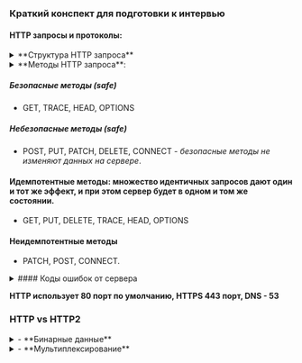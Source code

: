 ### Краткий конспект для подготовки к интервью

#### HTTP запросы и протоколы:

<details>
<summary>**Структура HTTP запроса**</summary>

1. Стартовая строка с адресом для запроса, и тип сообщения. Указывается метод, который определяет действия при получении этого сообщения.

2. Заголовки (Headers), в которых прописаны определённые параметры сообщения. Например, может быть напрямую задан язык.

3. Тело запроса (Request Body), текст сообщения — данные, которые передаются. Например, файлы, отправляемые на сервер.

_У HTTP есть расширение — протокол HTTPS. Буква S в аббревиатуре означает Secure._

</details>

<details>
<summary>**Методы HTTP запроса**:</summary>

1. _GET_ - для запроса данных с сервера (не содержит тела запроса, но на сервере можно настроить и с телом - но это не валидно с точки зрения REST). Не изменяет данные на сервере, сохраняется историей браузера. **Ограничен 2048 символами** - включая квери параметры. _Кешируется, можно сохранять в закладки, не безопасен для пересылки данных_
   _Неидемпотентный метод_. По умолчанию используется при клике на сабмит формы.

2. _POST_ - отправка данных, создание или обновление ресурса. Данные передаются через тело запроса. Обязателен ответ от сервера - или с сохраненной записью или с ИД или новой ссылкой и т.д. _Неидемпотенттный_ **при отправке множества запросов с одними и теми же данными создаст разный эффект**, т.е. - будут другие ИД у записей в БД или создастся дубликаты и т.д. _Не кешируется, не сохраняется браузером, нет ограничений по длине тела запроса_

3. _PUT_ - создание или обновление ресурса. Отличие от POST - не требует ответа от сервера - полностью перезаписывает данные. _Идемпотентный_ - т.е. **при отправке множества идентичных запросов жедает такой же эффект - как и при отпраке одного**.

4. _PATCH_ - обновление ресурса. Отличие от PUT - **можно обновлять частично**, в зависимости от отправляемых данных. _Идемпотентный_ - задуман _как идемпотентный_, но фактическая реализация может отличаться. На практике _рекомендуется реализовывать запросы PATCH идемпотентным образом_, чтобы обеспечить согласованное поведение на сервере и в БД.

5. _DELETE_ - eудаление ресурса или данных. Тело запроса отсутствует, нужен только идентификатор ресурса.

6. _HEAD_ - идентичен GET запросу, но бех ответа со стороны сервера. Так называемый _Preflight_ запрос - т.е. используется для предзапроса, передавая информацию о предстоящем запросе. Просто возвращает метаданные о ресурсе на сервере. Возвращает все заголовки, связанные с ресурсом по заданному URL, но фактически не возвращает ресурс.
   В основном используется для проверки:

- размера ресурса на сервере;
- существует ли ресурс на сервере;
- дата последнего изменения ресурса;
- срок действия кэшированного ресурса на сервере.

7. _OPTIONS_ - метод HTTP OPTIONS возвращает список поддерживаемых и разрешенных методов, параметры и требования для конкретных ресурсов и возможностей сервера, не предпринимая никаких действий с ресурсом и не запрашивая его. В ответе в хедере Allow могут указываться разрешенные методы HTTP, в заголовках для CORS также разрешенные CORS. По соображениям безопасности, когда отправляем данные на другой домен (междоменные запросы), браузеры обычно отправляют «Preflight» запрос HTTP OPTIONS на сервер перед отправкой туда данных. Не содержит тело запроса, может иметь ответ от сервера. _Безопасный, идемпотентный_

8. _TRACE_ - используется _для диагностики, отладки и устранения неполадок_. Он просто возвращает диагностическую трассировку, в которой регистрируются данные цикла запрос-ответ.Содержимое трассировки часто представляет собой просто ответное эхо от сервера различных заголовков запросов, отправленных клиентом.

9. _CONNECT_ - запускает двустороннюю связь с запрошенным ресурсом . Его можно использовать для открытия туннеля для доступа к сайтам, использующим TLS(HTTPS). Клиент запрашивает прокси-сервер HTTP туннелировать TCP- соединение до желаемого пункта назначения. Затем прокси-сервер устанавливает соединение от имени клиента. После установления соединения прокси-сервер продолжает ретранслировать поток TCP клиенту и обратно. Пошаговый метод, не имеет тела запроса, без ответа, не кешируется, небезопасный, неидемпотентный. Иногда требует специфичных заголовков Proxy-Authorization.

A HEAD request is useful for checking what a GET request will return before actually making a GET request - a HEAD request can read the Content-Length header to check the size of the file, without actually downloading the file

</details>

##### Безопасные методы (safe)

- GET, TRACE, HEAD, OPTIONS

##### Небезопасные методы (safe)

- POST, PUT, PATCH, DELETE, CONNECT - _безопасные методы не изменяют данных на сервере_.

#### Идемпотентные методы: множество идентичных запросов дают один и тот же эффект, и при этом сервер будет в одном и том же состоянии.

- GET, PUT, DELETE, TRACE, HEAD, OPTIONS

#### Неидемпотентные методы

- PATCH, POST, CONNECT.

<details>
<summary>#### Коды ошибок от сервера</summary>

- 1xx. Информационные 100 - 199

- 2xx. Успешные 200 - 299

- 3xx. Перенаправления 300 - 399

- 4xx. Клиентские ошибки 400 - 499

- 5xx. Серверные ошибки 500 - 599

</details>

**HTTP использует 80 порт по умолчанию, HTTPS 443 порт, DNS - 53**

### HTTP vs HTTP2

<details>
<summary>- **Бинарные данные**</summary>

В HTTP данные передаются серверу в формате текста - не производительный вариант.

HTTP/2 использует бинарный формат (машинный код). Данные меньше размером, скорость передачи и парсинга выше. Браузеры с поддержкой HTTP/2 кодируют запросы в бинарный формат перед отправкой, а сервер обрабатывает запрос и декодирует.

</details>
<details>
<summary>- **Мультиплексирование**</summary>
<details>
Схема работы упрощенно сайта: GET-запрос → возвращает HTML-страницу → подключает доп ресурсы: js, css, картинки, шрифты --> сайт становится интерактивным для пользователя.

В HTTP/1.0 для загрузки каждого ресурса устанавливалось новое TCP/IP соединение. HTTP/1.1 принёс keep-alive, позволил загружать множество ресурсов в рамках одного соединения. Это значительно увеличило производительность протокола. Загрузка ресурса была последовательной (waterfall): нельзя получить следующий ресурс, пока не получен предыдущий. Т.е. зависший запрос блокирует отправку всех остальных.

В HTTP/2 вся информация бьётся на бинарные кусочки — фреймы. Они собираются в потоки - streams, для каждого запрашиваемого ресурса создаётся отдельный stream. Данные передаюся вперемешку в одном TCP/IP соединении. Принимающая сторона самостоятельно соберёт все фреймы из одного потока и обработает их. Клиент теперь может прервать получение одного потока, не закрывая соединение.

</details>
<details>
<summary>- **Сжатие заголовков через HPACK**</summary>

Раньше сжатие тела и заголовков происходило на уровне TLS. Это более низкий уровень по отношению к HTTP (микс транспортного уровня и уровня приложения). Он не знает, какой тип данных сжимает, и жмёт все через gzip.

Алгоритм сжатия был подвержен атакам типа CRIME3 и в результате злоумышленники получали авторизационные куки из сжатых заголовков. Поэтому многие сети блокировали сжатие заголовков, чтобы защитить пользователей от атак.

HTTP/2 представили новый алгоритм сжатия заголовков HPACK4. Он не использует DEFLATE и заточен под эффективную защиту от CRIME-атак. С ним новая версия HTTP стала производительнее и безопаснее.

</details>
<details>
<summary>- **Приоритизация потоков**</summary>

Управление порядком обработки и передачи потоков данных на одном соединении. Улучшает производительность, управление ресурсами эффективнее, гибкий контроль рендеринг страницы.

При отправке параллельных запросов на сервер клиент может расставить приоритеты ответов. Присваивается каждому потоку вес от 1 до 256. Чем выше вес, тем выше приоритет. Потоки могут быть связаны с ресурсами на сервере: изображениями, CSS-файлами, HTML-страницами и др.

Сервер обрабатывает данные с более высоким приоритетом, даже если это не первый поток, который был отправлен. Клиент может указывать также зависимости между потоками. Тогда сервер создаёт дерево зависимостей, которое определяет порядок получения данных.

</details>

- **Server push**

Функция, кот. позволяет серверу начать передачу ресурсов на клиент ещё до запроса.

<details>
<summary>**Как это работает:**</summary>

Клиент отправляет запрос --> GET /index.html. --> cервер определяет, что будет нужно для полной загрузки страницы. Например, CSS, JS и изображения --> сервер создаёт множество потоков данных и начинает отправлять эти ресурсы через Server Push на клиент, даже если он ещё не запросил их --> Клиент получает ресурсы и может начать их загрузку, даже если они не запрошены явно.

Server Push использует механизмы мультиплексирования и приоритизации потоков.
Но Server Push _эффективен, только если сервер точно знает, какие ресурсы нужны для загрузки страницы_. Иначе случится ненужная передача ресурсов и ухудшение производительности.

</details>
### HTTPv.3 - ключевые особенности

HTTP2 использует TCP (или TLS - for secure), HTTP3 - транспортный протокол под названием QUIC - отличается от TCP по ключевым пунктам, поэтому использовать поверх него HTTP/2 очень сложно.
Поэтому HTTP/3 — изменение HTTP/2 для адаптации к новому протоколу QUIC.
**_Расшифровка_ Quick UDP Internet Connections**

1. **TCP**
   1.1 _TCP требует рукопожатие для установки нового соеинения (handshake), для проверки, что клиент и сервер существуют и готовы обмениваться данными. Если клиент и сервер находятся далеко, время кругового пути - затраченное на отправку синрала и получения отчета о его доставке (round-trip time, RTT) может составить более 100 мс, что приводит к ощутимым задержкам._
   1.2 _TCP_ передает все, как один «файл», даже для нескольких файлов одновременно (например, загружаем страницу с несколькими ресурсами). Т.е. это задержки при передаче в случае сбоя в очереди (head-of-line (HoL) blocking).

**по факту поэтому HTTP/3 могли назвать _HTTP/2-over-QUIC_**

2. **QUIC** _находится поверх UDP протокола транспортного уровня_
   2.1 это универсальный транспортный протокол. QUIC работает поверх ещё одного протокола — UDP (_отличие от TCP в параллельной загрузке данных и из неблокировании, даже если они потерялись, удобно для видео хостингов - не важно с какого места начать передачу и т.д._). QUIC может быть и отдельным протоколом, но тогда, как и для обновления _TCP_: нудно обновить все устройства в интернете для работы с QUIC. Поэтому его разместили поверх UDP.
   2.2 использует подтверждение полученных пакетов и повторные передачи, чтобы добрать то, что потерялось - т.е. _блокирует не всю передачу данных - а только тот поток, где потерялись - потом их дошлет_.
   2.3 QUIC глубоко интегрирован с TLS - т.е. работает только с TLS, поддерживает несколько независимых потоков байтов, использует идентификаторы соединений, использует фреймы.
   **Т.е. HTTP3 по умолчанию зашифрован**
   2.4 Поддерживает миграцию соединений - т.е. соединения могут дольше оставаться активными. QUIC вводит новую концепцию — **идентификатор соединения CID**. Каждому соединению между двумя конечными точками помимо четырёх параметров (ранее в _TCP_ это были _IP-адрес клиента_ + _порт клиента_ + -IP-адрес сервера* + *порт сервера\*) присваивается уникальный номер. Поскольку **CID** определяется на транспортном уровне в самом QUIC.
   Ранее при перемещении между сетями - в TCP - перезапускалось соединение при перемещении сервера или клиента (изменении одного из 4-х указанных параметров). QUIC меняет CID при каждом переходе в новую сеть - для избежания хакерских атак. Но клиент и сервер "знают" общий список рандомно генерируемых CID, которые связаны с одним и тем же соединением - поэтому соединение не переустанавливается (сервер и клиент сверяют доступные CID).
   2.5 Гибкость и простота развития QUIC - занимает переход на него и развитие меньше времени.

3. - **Сжатие заголовков через QPACK**

4. Более быстрое установление соединения - _из-за сокращенного механизма рукопожатий_ теперь шифрование части ключа уже происходит на сервере и клиенте. За счет этого проходит сразу обмен данными, т.е. нулевое время прохождения туда и обратно (0-RTT).
5. Контроль и восстановление перегрузок

6. HTTP/3 имеет более высокую пропускную способность - из-за мультиплексирования запросов по одному соединению.

### Способы отмены запроса

##### Abort Controller - для fetch больше всего делается

- для таких целей существует специальный встроенный объект: AbortController, для отмены не только fetch, но и других асинхронных задач:

1. - создаем объект

```javascript
const controller = new AbortController();
```

Экземпляр имеет единственный метод abort() и единственное свойство signal.
_При вызове abort():_ генерируется событие с именем abort на объекте controller.signal
_свойство controller.signal.aborted становится равным true_ 2. Чтобы узнать о вызове abort(), ставим обработчики на controller.signal, чтобы отслеживать его.

```javascript
const controller = new AbortController();
const signal = controller.signal;

signal.addEventListener('abort', callback);
```

3. Вызываем метод _abort()_ - где необходимо

```javascript
const controller = new AbortController();
const signal = controller.signal;

signal.addEventListener('abort', callback);

controller.abort(); //здесь выполнится callback
```

4. Для fetch-запроса из браузерного API есть доп. опция signal? рядом с хедером и т.д.

```javascript
const controller = new AbortController();
fetch(url, {
  signal: controller.signal,
});
```

5. Вызываем событие и fetch отменится - и промис завершится с ошибкой - которую надо отловить

```javascript
controller.abort();
```

**AbortController** масштабируемый - т.е. может отменить несколько фетч запросов сразу

```javascript
const urls = ['url/1','url/2'...];

const controller = new AbortController();

const fetchList = urls.map(url => fetch(url, {
  signal: controller.signal
}));

const results = await Promise.all(fetchJobs);

// вызов controller.abort() прервёт все вызовы fetch сразу и завершит ошибкой
// обработка ошибки от вызова abort()
catch(err) {
  if (err.name == 'AbortError') {
    errorCallback();
  } else {
    throw err;
  }
}
```

**соответственно, если надо управлять гибко отменой - надо создать несколько объектов abortController**

##### `abort()` в объекте запроса - для старого XMLHttpRequest.

##### Промисы и async/await:

При использовании промисов или async/await, можно использовать Promise.race, чтобы создать гонку между промисом запроса и промисом отмены. Как только промис отмены выполнится первым, вы сможете обработать отмену запроса.

```javascript

```

##### Использование Axios (или других HTTP клиентов):

- Некоторые HTTP клиенты, такие как Axios, предоставляют встроенные методы для отмены запросов.

```javascript
import axios from 'axios';

const cancelTokenController = axios.CancelToken.source();

axios
  .get('https://api.example.com/data', { cancelToken: cancelTokenController.token })
  .then((response) => {
    console.log(response.data);
  })
  .catch((error) => {
    if (axios.isCancel(error)) {
      console.log('Request cancelled:', error.message);
    } else {
      console.log('Error:', error.message);
    }
  });

cancelTokenController.cancel('Request cancelled manually'); //cancel event
```

### Объекты в JS

<details>
<summary>Методы объектов</summary>

- **Создание объектов**

```javascript
const obj = {}; // литеральная запись - прямое создание
const obj2 = new Obj(); // с помощью конструктора
/*
Несмотря на то, что obj и obj2 неизменные, свойства объекта можно менять, т.к. объект хранится по ссылке. Изменение внутреннего состояния не изменяет ссылку.
Но нельзя перезаписать объект obj2='other type' //TypeError: Assignment to constant variable
*/
function FuncConstructor(prop1, prop2) {
  //функция-конструктор
  this.key1 = prop1;
  this.key2 = prop2;
}
/* is the same as implicitly {
	const this={};
	{body function}
	return this;
}*/
// обязательно вызывать только с new - если вызвать без new - просто вернет undefined;
class ObjCreator {
  constructor(prop1, prop2) {
    this.key1 = prop1;
    this.key2 = prop2;
  }
  //come methods
  sayHi() {
    return `Hi user ${this.key1}`;
  }
}
//современный синтаксис - класс вместо функции конструктора
// в данном случае вернет при вызове без new - TypeError - нельзя вызывать класс без new!!!

//Использование метода Object.create
const newObj = Object.create(prototype, props); //мы можем передать прототип - т.е. тот объект, от которого наследуемся - и таким образом мы получим доступ к его свойствам
//props - это обязательно объект с ключами и значениями

const newObj = Object.create({}, { user: 'user' }); //к пустому объекту добавим св-во user

//можно добавлять дескрипторы свойств
const newObj = Object.create({}, { name: { value: 'user', enumarable: false, writable: true, configurable: false } });
//или включать геттеры и сеттеры
const newObj = Object.create(
  {},
  {
    name: {
      value: '',
      enumarable: false,
      writable: true,
      configurable: false,
      get: function () {},
      set: function () {},
    },
  }
);

//через Object.defineProperty(); || Object.defineProperties();
const obj1=Object.defineProperty({}, 'user', {get:, set:, descriptors: writanle,enumarable,configurable});
```

- удаление свойств: - удаляет свойство объекта - при образении к такому св-ву вернется undefined - как и у любошо несуществующего св-ва

- более структурно см. (Дескрипторы на learnJS)[https://learn.javascript.ru/descriptors-getters-setters]

```javascript
delete object.someProperty;
delete object['property'];
```

- новый синтаксис объявления свойств (_касаемо методов_):

```javascript
const obj = {
  name: 'defaultName',
  sayHi: function () {
    console.log('hi');
  },
}; // old
const objNew = {
  name: 'defaultName',
  sayHi() {
    console.log('hi');
  },
}; //new
//when we have variables
const name = 'name';
const lastName = 'lastName';
const objShort = {
  name,
  lastName,
};
//the same as {name: name, lastName:lastName};
```

- обращение к св-ву объекта через `. obj.prop` или через квадратные скобки - удобно для переменных или составных свойств (типа класса в ДОМ узлах) `obj[property] или obj['complete__className-prop']`

- _ограничения_ - ключи - только строки или символы, значения - любой тип данных;

</details>

<details>
<summary>Копирование объектов в JS</summary>

1. `Object.assign(target, source1,...,sourceN)`;
   где target - целевой объект - source - объект(ы) из которого копируются свойства.
   - копирует _только перечисляемые и собственные свойства_ _из исходного_ объекта _в целевой_ объект. Он использует [[Get]]-источник и [[Set]]-цель, поэтому будет вызывать геттеры и сеттеры . В итоге метод _просто присваивает_ свойства, а _не копирует или определяет новые_.
     Для копирования определений свойств (включая их перечисляемость) в прототипы надо использовать `Object.getOwnPropertyDescriptor()` - **возвращает объект со всеми флагами и дескрипторами указанного свойства объекта** - в и `Object.defineProperty()` - для переопределнеия свойства с его конфигурацией.
     **осуществляет только поверхностное копирование**
2. _spread_ - оператор
   `const obj={...source}` - _только поверхностное копирование_

3. сторонние библиотеки - (`cloneDeep from lodash`) - полное копирование объекта

4. `JSON.parse(JSON.stringify(obj))` - _полное копирование_ - но некорректно копирует методы, массивы
   Не обрабатывает _несериализуемых данные_: примитив undefined, функция, symbol - при вызове JSON.stringify получаем undefined.

- если такие параметры будут в массиве, то такие значения будут превращены в null;
- если в объекте: такие значения будут опущены, а symbol если он является ключом объекта будет проигнорирован.
</details>

5. Собственная функция копирования с рекурсивным обходом всех ключей

#### Функция structuredClone()

<details>
<summary>Глубокое копирование объектов в JS</summary>

`structuredClone` является встроенным методом, который позволяет создавать глубокую копию объекта или сложной структуры данных - т.е. объекта window или global nodeJS. Предоставляется `Web API` в современных браузерах. Рекурсивно клонирует свойства и вложенные объекты.

**Пример**

```javascript
const originalObject = {
  name: 'John',
  age: 30,
  addresses: [{ street: '123 Main St', city: 'New York' }],
};

const clonedObject = window.structuredClone(originalObject) || structuredClone(originalObject);
```

**Ограничения**

- Функции и методы не клонируются;

- некоторые свойства, как символы или свойства с круговыми ссылками, не могут быть сериализованы и исключаются во время процесса клонирования. Полученная копия не будет содержать эти свойства.

- Узлы DOM и сложные встроенные объекты: File или Blob.

Для большей инфорации см. (Доку от MDN)[https://developer.mozilla.org/en-US/docs/Web/API/structuredClone]

</details>

### Функции и контекст выполнения

Сущуствует три вида контекста выполнения:

- Глобальный контекст - существует всегда - неможет быть больше одного такого контекста;
- Контекст выполнения функции - создается в момент вызова какой-то функции - для каждой функции свой контекст выполнения;
- Котекст выполнения функции _eval_ - деприкейтел в JS - из-за уязвимости.

**JS хранит и отслеживает контексты в стеке вызовов - _call stack_** - LIFO - структура (последний пришел, первый вышел) - после выполнения функции ее контекст удаляется - и переходим к контексту, находящемуся под ней.

_Создание контекста выполнения_

- Определяется this и осуществляется привязка this (this binding);
- Создаётся компонент LexicalEnvironment;
- Создаётся компонент VariableEnvironment;
  Условно 'под капотом'

```javascript
ExecutionContext={
	ThisBinding=<this value>,
	LexicalEnvironment={...},
	VariableEnvironment={...},
}
```

**Способы привязки контекста**

1. привязка через new

```javascript
function Foo(a){
	this.a=a;
}

var foo=new Foo(4);
foo.a=? //4
```

2. явная привязка (call, apply, bind)

```javascript
function foo(a){
	console.log(this.a);
}
const obj2={a:6};


foo.call(obj2, a)=? //6 - obj2 - указываем, какой контекст привязывать для foo, след.аргумент - переменная
//call, apply - сразу же вызывают функцию с указанными аргументами, bind - только привязывает контекст и устанавливает аргументы для функции, но не вызывает ее
```

3. неявная привязка

```javascript
function foo(a){
	console.log(this.a);
}
const obj2={a:2, foo: foo};


obj2.foo()=? //2  - в данном случае контекст - это объект до точки.
```

4. неявная привязка

```javascript
function foo(a){
	console.log(this.a);
}
var a=2;


foo()=? //2  - в данном случае контекст - зависит от окружения функции - и берется из вне - т.е., для глобальной функции - это window - браузер, global - node, 'use srtict' - undefined.
```

**Приоритет привязок - именно такой, как и указано в номерах привязок - и перебить их нельзя - т.е. привязка работает _только один раз_**

- иными словами **Один раз привязанный контекст не может быть “перепривязан” снова.**

- _call_ vs _apply_ - различие только в том, что apply принимает аргументы в виде массива, call - через запятую в виде последоваьельности `call(ctx, arg1,arg2,...,argN)` `apply(ctx, [arg1,arg2,...,argN])`

<details>
<summary>Коньекст вызова стрелочной функции</summary>

- Особенности стрелочной функции

1. синтаксис - более сокращенный

```javascript
const foo = (arg) => {
  //body
  return smth;
};
// сокращенно если нет тела функции
const foo = (arg1, arg2) => smth;
// если только один аргумент, то еще проще (скобки опускаются)
// const foo = arg2 => smth; - но рекомендуется все равно оборачивать - для большей читаемости кода
```

2. нет своего контекста this - т.е. контекст берется из контекста родителя в момент определения функции
3. нет псевдомассива arguments
4. не может быть конструктором (нельзя вызвать с new, нет метода super)

**Стрелочные функции всегда используют this окружающего контекста!**

</details>

#### Структуры данных в JS

1. Массивы

_Массивы в JS являются “неправильными”_ - это спископодобные объекты, чьи прототипы содержат методы для операций обхода и изменения массива.

- совмещают в себе функции сразу нескольких структур данных - не так как в других языках программирования.
**упорядоченные списки** - каждый элемент имеет свой индекс и доступ к нему по индексу
**объекты** - массивы имеют свои свойства, как и у объекта - типа length, можно задавать массиву свои свойства
<details>
<summary>Контекст вызова стрелочной функции</summary>

```javascript
const arr = ['a', 'b', 'c'];
arr.prop1 = 'value1'; // валидно 0 но свойство не доступно в цикле for .. of .. - только для fot .. in..

for (const key in arr) {
  console.log(key);
  console.log(arr[key]);
}

for (const digit of arr) {
  console.log(digit);
}
```

**Динамические массивы:** В JS массивы могут изменять размер во время выполнения программы, добавляя новые элементы или удаляя существующие. _Ни размер JS-массива, ни типы его элементов_ **не являются фиксированными**. Размер массива может увеличиваться и уменьшаться в любое время, то нет гарантии, что массив окажется _плотным (т.е. заполненным полностью - **в отличие от разряженного**)_.

В других языках программирования длина массива должна быть неизменной. Для того, чтобы добавить элемент в массив, нужно создать новый массив длиннее старого на 1 элемент, затем скопировать в него все значения старого массива и в качестве последнего элемента указать новое значение.
**Ассоциативные массивы:** В JS массивы могут быть _ассоциативными_, где в качестве индексов могут использоваться не только числа, но и строки или символы. Это позволяет создавать массивы, в которых каждому элементу присваивается уникальный ключ.
`const arr=[['key1','value1'],['key2','value2'],...,['keyN', 'valueN']]`
_но лучше для этого использовать специальные типы данных_ - объекты, Мар.

- массив может содержать ращличные типы данных - как примитивы, так и другие объекты, массивы.

</details>

#### Алгоритмы сортировок

1. Сортировка пузырьком - неоднократно сравнивает соседние элементы и меняет их местами, если они расположены в неправильном порядке. Перебор идет до тех пор, пока замены больше не понадобятся. Сложность алгоритма O(n^2) в среднем и худшем случаях;

<details>
<summary>Пример кода JS</summary>

```javascript
function sortBubble(arr) {
  for (let i = 0; i < arr.length; i++) {
    for (let j = 0; j < arr.length; j++) {
      if (arr[j + 1] < arr[j]) {
        [arr[j], arr[j + 1]] = [arr[j + 1], arr[j]];
      }
    }
  }
  return arr;
}
```

</details>

2. Сортировка выбором - на каждой итерации выбирается самый маленький элемент (или самый большой) из несортированной области и перемещается в конец сортированной. во всех случаях имеет сложность O(n^2)

<details>
<summary>Пример кода JS</summary>

```javascript
function sortSelection(arr) {
  for (let i = 0; i < arr.length; i++) {
    const min = i;
    for (let j = i; j < arr.length; j++) {
      if (arr[j] < arr[min]) {
        min = j;
      }
    }
    [arr[i], arr[min]] = [arr[min], arr[i]];
  }
  return arr;
}
```

</details>

3. Циклическая сортировка - основная идея алгоритма - разложение массива на циклы. Внутри этих циклов происходят перестановки элементов до тех пор, пока все циклы не завершатся и массив не будет отсортирован. Сложность O(n^2).
   Является _нестабильным алгоритмом_ - _не гарантирует сохранение относительного порядка элементов с одинаковыми ключами при сортировке_. Т.е., если в исходном массиве есть два элемента с одинаковыми ключами, то после сортировки они могут поменяться местами.

4. Быстрая сортировка;

<details>
<summary>Пример кода JS</summary>

```javascript
function sortSelection(arr) {
  for (let i = 0; i < arr.length; i++) {
    const min = i;
    for (let j = i; j < arr.length; j++) {
      if (arr[j] < arr[min]) {
        min = j;
      }
    }
    [arr[i], arr[min]] = [arr[min], arr[i]];
  }
  return arr;
}
```

</details>;

### Принципы написания кода

1. DRY — Don't Repeat Yourself (или DIE — Duplication Is Evil) -

- не повторяться при написании кода. Все, что есть в проекте, д. б. определено один раз, чтобы избежать потом правок в несколько повторяющихся фрагментов кода вместо одного, также дублированный код приводит к накоплению нежелательного кода и затрудняет его понимание и чтение;

**Примеры**

<details>
<summary>группировка CSS селекторов</summary>

```javascript
h1 {
  color: #ff0000;
  font-family: Arial;
}
h2 {
  color: #ff0000;
  font-family: Arial;
}
h3 {
  color: #ff0000;
  font-family: Arial;
}
h4 {
  color: #ff0000;
  font-family: Arial;
}
//WRONG
We can use h1,h2,h3,h4{
	color: #ff0000;
  font-family: Arial;
}
```

</details>;

<details>
<summary>циклы</summary>

```javascript
// non DRY code
console.log('corn');
console.log('pita');
console.log('potato');
console.log('tortilla');
// WRONG

const chips = ['corn', 'pita', 'potato', 'tortilla'];

for (let i = 0; i < chips.length; i++) {
  console.log(chips[i]);
}
// RIGHT
```

</details>;

2. KISS — keep it short simple / keep it simple, stupid

- чем проще код, тем легче его понять всем людям, занимающимся его поддержкой. Простота означает отказ от использования сложных шаблонов и ненужных усложнений.;

3.  YAGNI — You ain't gonna need it

- все, что не требуется для того, чтобы проект работал так, как запланировано, в нем быть не должно. Или _не стоит писать функционал на будущее, если он не нужен прямо сейчас_.

4. Комментарии - используй комментарии - там, где необходимо оюъяснить код - но только в исключительных случаях - осмысленные имена функций, переменных - помогут избежать написания комментариев, т.к. должны быть самоговорящими о действии той или иной функции.

4.1 TODO - использовать в коде удобно для пометки запланированной задачи, фичи на будущее.

```javascript
// TODO: move this to the configuration file...
//example
```

#### Антипаттерны чистого кода

1. _Преждевременная оптимизация_

- примеры: кэширование до того, как провели профилирование, использование сложных и недосказанных правил вместо алгоритмов, работа с новыми, непротестированными фреймворками, библиотеками, которые могут повести себя плохо под нагрузкой в будущем.
- **как избежать**: сначала писать чистый, читаемый, работающий код, используя известные и проверенные алгоритмы и инструменты.

2. _Спагетти-код_

- код с практически нулевой структурой, ничего не модулируется. файлы случайным образом разбросаны по случайным каталогам, ход программы трудно проследить.

3. _Золотой молот_ - применение везде и во всем одного и того же функционала, паттерна, программы.

- везде применять знакомый и любимый архитектурный подход, Например, даже если писать кож надо в два раза дольше, а программа в итоге станет менее производительной, но это же работает - зачем менять то что работает.

**Как избежать** постоянная учеба на протяжении всей карьеры, выбирать наиболее подходящий язык для проекта. Продумывать архитектуру и выходить за рамки обыденного, пробовать в работе новые инструменты и новые способы решения проблем.

4. _Лодочный якорь_ - оставлять неиспользуемый код в базе, вдруг он понадобиться позже.

Лишний или устаревший код увеличивает время сборки, можно перепутать рабочий и нерабочий код, нечаянно добавив последний в продакшн.

5. _Мертвый код_ - чаще всего этот антипаттерн встречается в коде, который написали для проверки концепции, а затем запустили в производство. Этот код вреден, потому что нельзя определить, нужен ли он для работы программы, или нет.

6. _Разрастание кода_ - предполагает наличие в кодовой базе объектов, которые существуют исключительно для вызова других, более важных объектов. Это добавляет ненужный уровень абстракции и сбивает с толку, когда необходимо разобраться в работе программы. _Лучшее решение_ — просто удалить лишний объект. Переместите ответственность за вызов необходимого объекта на вызывающий объект.

7. _Божественный объект_ или _швейцарский нож_ - такие объекты делают слишком много. Могут и отвечать за идентификатор пользователя, идентификатор транзакции, имя и фамилию клиента, общую сумму транзакции, товары, которые покупает пользователь…

_Решение_ разделять такие объекты на отдельные модули. - аналог _single responsibility_ в SOLID.

#### Способы хранения информации

1. LocalStorage, SessionStorage - объекты веб-хранилища, которые врщволяюь хранить пары ключ/значение в браузере.

- объекты веб-хранилища не отправляются на сервер при каждом запросе.
- поэтому можно хранить гораздо больше данных (как минимум до5 МБ и этот размер можно поменять в настройках браузера)
- сервер не может манипулировать объектами хранилища через HTTP-заголовки, только при помощи JavaScript.
- хранилище привязано к источнику (домен/протокол/порт). Т.е. разные протоколы или поддомены определяют разные объекты хранилища, и они не могут получить доступ к данным друг друга.
- объект localStorage доступен всем окнам из одного источника, если мы устанавливаем данные в одном окне, изменения становятся видимыми в другом.
- объекты веб-хранилища нельзя перебрать в цикле, они не итерируемы, но можно пройти по ним, как по обычным массивам.

```javascript
for (let i = 0; i < localStorage.length; i++) {
  console.log(localStorage.key(i));
}
```

**Методы**:

- `setItem(key, value)` – сохранить пару ключ/значение.
- `getItem(key)` – получить данные по ключу key.
- `removeItem(key)` – удалить данные с ключом key.
- `clear()`– удалить всё.
- `key(index)` – получить ключ на заданной позиции.
- `length` – количество элементов в хранилище.
  **Также можно получать удалять данные как в обычном объекте**:

2. SessionStorage vs LocalStorage

2.1. sessionStorage существует только в рамках текущей вкладки браузера.
2.2. Другая вкладка с той же страницей будет иметь другое хранилище (sessionStorage привязан не только к источнику, но и к вкладке браузера).
2.3. Данные продолжают существовать после перезагрузки страницы, но не после закрытия/открытия вкладки (в localStorage даже после перезагрузки браузера).

- методы такие же как и у localStorage

- При обновлении данных в localStorage или sessionStorage, генерируется событие **storage**:

- key – ключ, который обновился (null, если вызван .clear()).
- oldValue – старое значение (null, если ключ добавлен впервые).
- newValue – новое значение (null, если ключ был удалён).
- url – url документа, где произошло обновление.
- storageArea – объект localStorage или sessionStorage, где произошло обновление.

**событие срабатывает на всех остальных объектах window**, _где доступно хранилище_, _кроме окна_, _которое его вызвало_.

3. Cookie - это небольшие строки данных, которые хранятся непосредственно в браузере. Они являются частью HTTP-протокола.

- _Куки обычно устанавливаются веб-сервером_ при помощи заголовка **Set-Cookie**. Затем _браузер автоматически добавляет их_ в (почти) каждый запрос на тот же домен при помощи заголовка Cookie.

- значение _document.cookie_ (где можно прочитать куки) состоит из пар **ключ=значение**, _разделённых ;_. Каждая пара представляет собой отдельное куки. Чтобы найти куки, надо сначала разбить строку из document.cookie по ";".

- запись в _document.cookie_ обновит только упомянутые в ней куки, но при этом не затронет все остальные.

```javascript
document.cookie = 'user=Ivan';
//только обновит куки с ключом user - все остальные не перезатрутся

document.cookie = encodeURIComponent(key) + '=' + encodeURIComponent(value);

// Для сложных ключей-значений надо использовать встроенную функцию _encodeURIComponent_
```

- _ограничения для куки:_

1. после `encodeURIComponent` пара `name=value` не должна занимать более 4Кб.

2. общее количество куки на один домен ограничивается примерно 20+ (зависит от браузера).

3. У куки есть ряд настроек, указываются после пары ключ=значение и отделены друг от друга разделителем ;
   `user=Ivan; path=/; expires=Data ...`
   Примеры:

- _path=/mypath_ - URL-префикс пути, куки будут доступны для страниц под этим путём. **Должен быть абсолютным**. По умолчанию используется текущий путь.
- _domain=sample.com_ - домен определяет, где доступен файл куки. **Нельзя указать здесь какой угодно домен**.
  Также **нет способа разрешить доступ к файлам куки из другого домена**, поэтому other.com никогда не получит куки, установленный по адресу sample.com.
  - по умолчанию куки доступны лишь тому домену, который его установил.
  - по умолчанию файл куки также не передаётся поддомену, например forum.sample.com (но если установить явно domain=sample.com - то тогда поддомены тоже увидят изменения).
- _expires, max-age_ - по умолчанию, если куки не имеют ни одного из этих параметров, то они удалятся при закрытии браузера - т.н. _сессионные («session cookies»)_. Дата должна быть точно в этом формате `Tue, 19 Jan 2024 00:12:07 GMT`, во временной зоне GMT. `date.toUTCString` поможет установить правильную дату.
  `max-age=3600` - продляет время жизни на количество секунд, указанных в параметре.
- _samesite_ предоставляет ещё один способ защиты от CSRF(cross-site-request-forgery) (первый способ - это наличие специального токена в обзении с сервером).
  Куки с _samesite=strict_ или просто _samesite_ никогда не отправятся, даже если пользователь пришёл не с этого же сайта
- _httpOnly_ - запрещает воздействие на куки с помощью JS

### IndexedDB

Это встроенная база данных, более мощная, чем localStorage.

- хранит практически любые значения по ключам, несколько типов ключей
- поддерживает транзакции для надёжности.
- поддерживает запросы в диапазоне ключей и индексы.
- позволяет хранить больше данных, чем localStorage. Интерфейс для IndexedDB, основан на событиях. (есть вариант async/await на промисах)
- Ключ должен быть одним из следующих типов: number, date, string, binary или array.
- Все операции с данными в IndexedDB могут быть сделаны только внутри транзакций - (транзакция - это группа операций, которая или не выполняется вся или вся выполняется).

### Парадигмы программирования

1. Функциональное программирование (ФП)
   1.1 концепции ФП:

- чистые функции (при вызове функции с одними и теми же значениями получается один и тот же результат, т.е. не содержит сайд эффектов).

- декларативность (есть 2 стиля написания **императивный** - подробно и по шагам - по деталям получить желаемый результат - использовать нативные функции для получения резльтата, т.е. _мы пишем инструкцию компьютеру_, **как он должен работать**, **декларативный** - позволяет вам получить необходимый результат, не углубляясь в детали используемых функций, можно использовать уже встроенные функции и т.д., т.е. мы говорим **что сделать**, а не _как это сделать_).

- иммутабельность (подразумевается, что все данные неизменяемы - поэтому нужно или всегда создавать копию данных внутри функции - чтобы был более структурированный подход).

- функции первого порядка, высшего порядка.

Примеры:
**Композиция**

//TODO - complete function compose, carry ...

### Веса селекторов

- _Специфичность_ — это алгоритм, благодаря которому браузер определяет, какие именно стили из всего набора применить к элементу. В вычислениях участвуют CSS-селекторы. Если одному и тому же элементу подходит сразу несколько CSS-правил с разными селекторами, то браузер применяет те стили, вес селектора которых больше.
  **Правило каскада «кто ниже, тот и выигрывает» при этом может нарушаться**

_По убыванию специфичности_:

- Селекторы по _идентификатору_; - (1)
- Селекторы по _классу_, селекторы _по атрибуту_ и селекторы с _псевдоклассами_; - (2)
- Селекторы по _тегу_, _селекторы с псевдоэлементами_ - (3).

- _Комбинаторы_ **+, >, ~**, универсальный селектор **\*** и псевдокласс **:where()** **веса не имеют**.
- псевдоклассы **:is(), :has() и :not()** принимают вес _наиболее специфичного селектора_ внутри скобок.

**Пример расчета:**
Изначально представляем любой селектор в виде трёх нулей: _(0.0.0)_.
(1) увеличивает первую цифру
(2) увеличивает вторую цифру
(3) - третью.

- _div#some_ состоит из одного селектора по тегу и одного идентификатора. Итоговый вес селектора 1.0.1.
- _section h1_ - получаем вес 0.0.2.
- _#block section > .list a_ - получаем вес (1.1.2).

**Атрибут style**
CSS-свойства, написанные в атрибуте style внутри HTML-разметки, **перебивают свойства**, написанные для этого элемента во внешних CSS-файлах или внутри тега <style>. _Атрибут_ style самый специфичный, у него самый большой вес.

**!important**
Ключевое слово _!important_ насильно применяет свойство, после которого написано. _!important_ всегда стоит использовать с осторожностью и не злоупотреблять им. В том числе из-за того, что оно нарушает естественную работу специфичности и каскада.
**Чтобы перебить !important** нужно использовать более специфичные селекторы с этим же !important.
